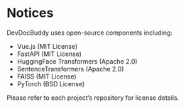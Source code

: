 # Notices

DevDocBuddy uses open-source components including:

- Vue.js (MIT License)
- FastAPI (MIT License)
- HuggingFace Transformers (Apache 2.0)
- SentenceTransformers (Apache 2.0)
- FAISS (MIT License)
- PyTorch (BSD License)

Please refer to each project’s repository for license details.
